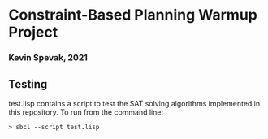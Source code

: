 # Constraint-Based Planning Warmup Project
### Kevin Spevak, 2021

## Testing
test.lisp contains a script to test the SAT solving algorithms implemented in this repository. To run from the command line:

```> sbcl --script test.lisp```
